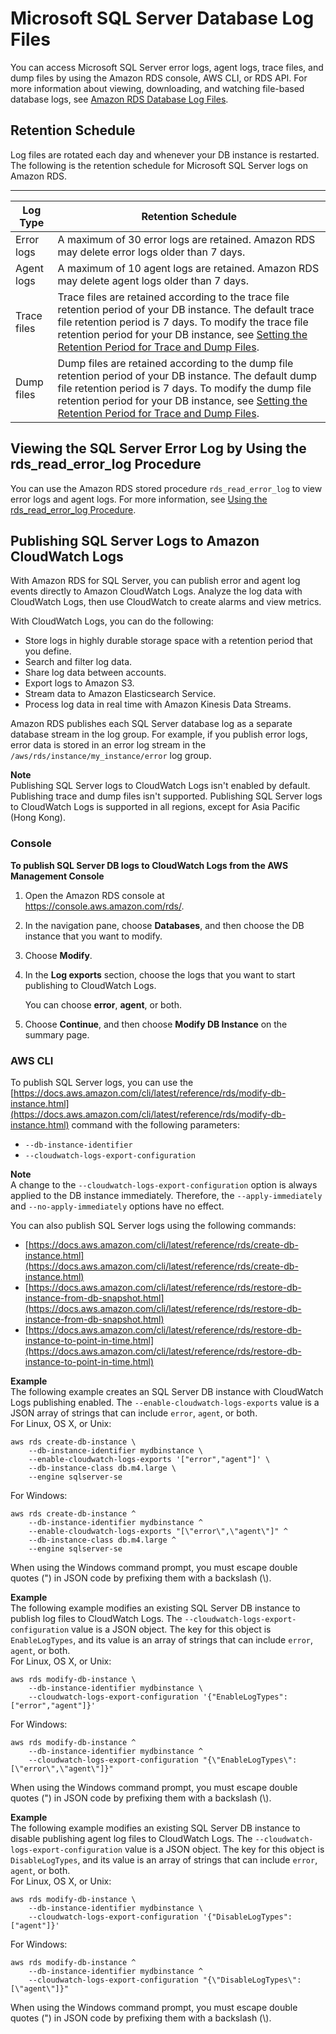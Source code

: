 # Microsoft SQL Server Database Log Files<a name="USER_LogAccess.Concepts.SQLServer"></a>

You can access Microsoft SQL Server error logs, agent logs, trace files, and dump files by using the Amazon RDS console, AWS CLI, or RDS API\. For more information about viewing, downloading, and watching file\-based database logs, see [Amazon RDS Database Log Files](USER_LogAccess.md)\. 

## Retention Schedule<a name="USER_LogAccess.Concepts.SQLServer.Retention"></a>

Log files are rotated each day and whenever your DB instance is restarted\. The following is the retention schedule for Microsoft SQL Server logs on Amazon RDS\. 


****  

| Log Type | Retention Schedule | 
| --- | --- | 
|  Error logs  |  A maximum of 30 error logs are retained\. Amazon RDS may delete error logs older than 7 days\.    | 
|  Agent logs  |  A maximum of 10 agent logs are retained\. Amazon RDS may delete agent logs older than 7 days\.    | 
|  Trace files  |  Trace files are retained according to the trace file retention period of your DB instance\. The default trace file retention period is 7 days\. To modify the trace file retention period for your DB instance, see [Setting the Retention Period for Trace and Dump Files](Appendix.SQLServer.CommonDBATasks.TraceFiles.md#Appendix.SQLServer.CommonDBATasks.TraceFiles.PurgeTraceFiles)\.   | 
|  Dump files  |  Dump files are retained according to the dump file retention period of your DB instance\. The default dump file retention period is 7 days\. To modify the dump file retention period for your DB instance, see [Setting the Retention Period for Trace and Dump Files](Appendix.SQLServer.CommonDBATasks.TraceFiles.md#Appendix.SQLServer.CommonDBATasks.TraceFiles.PurgeTraceFiles)\.   | 

## Viewing the SQL Server Error Log by Using the rds\_read\_error\_log Procedure<a name="USER_LogAccess.Concepts.SQLServer.Proc"></a>

You can use the Amazon RDS stored procedure `rds_read_error_log` to view error logs and agent logs\. For more information, see [Using the rds\_read\_error\_log Procedure](Appendix.SQLServer.CommonDBATasks.Logs.md#Appendix.SQLServer.CommonDBATasks.Logs.SP)\. 

## Publishing SQL Server Logs to Amazon CloudWatch Logs<a name="USER_LogAccess.SQLServer.PublishtoCloudWatchLogs"></a>

With Amazon RDS for SQL Server, you can publish error and agent log events directly to Amazon CloudWatch Logs\. Analyze the log data with CloudWatch Logs, then use CloudWatch to create alarms and view metrics\.

With CloudWatch Logs, you can do the following:
+ Store logs in highly durable storage space with a retention period that you define\.
+ Search and filter log data\.
+ Share log data between accounts\.
+ Export logs to Amazon S3\.
+ Stream data to Amazon Elasticsearch Service\.
+ Process log data in real time with Amazon Kinesis Data Streams\.

 Amazon RDS publishes each SQL Server database log as a separate database stream in the log group\. For example, if you publish error logs, error data is stored in an error log stream in the `/aws/rds/instance/my_instance/error` log group\. 

**Note**  
Publishing SQL Server logs to CloudWatch Logs isn't enabled by default\. Publishing trace and dump files isn't supported\. Publishing SQL Server logs to CloudWatch Logs is supported in all regions, except for Asia Pacific \(Hong Kong\)\.

### Console<a name="USER_LogAccess.SQLServer.PublishtoCloudWatchLogs.console"></a>

**To publish SQL Server DB logs to CloudWatch Logs from the AWS Management Console**

1. Open the Amazon RDS console at [https://console\.aws\.amazon\.com/rds/](https://console.aws.amazon.com/rds/)\.

1. In the navigation pane, choose **Databases**, and then choose the DB instance that you want to modify\.

1. Choose **Modify**\.

1. In the **Log exports** section, choose the logs that you want to start publishing to CloudWatch Logs\.

   You can choose **error**, **agent**, or both\.

1. Choose **Continue**, and then choose **Modify DB Instance** on the summary page\.

### AWS CLI<a name="USER_LogAccess.SQLServer.PublishtoCloudWatchLogs.CLI"></a>

To publish SQL Server logs, you can use the [https://docs.aws.amazon.com/cli/latest/reference/rds/modify-db-instance.html](https://docs.aws.amazon.com/cli/latest/reference/rds/modify-db-instance.html) command with the following parameters: 
+ `--db-instance-identifier`
+ `--cloudwatch-logs-export-configuration`

**Note**  
A change to the `--cloudwatch-logs-export-configuration` option is always applied to the DB instance immediately\. Therefore, the `--apply-immediately` and `--no-apply-immediately` options have no effect\.

You can also publish SQL Server logs using the following commands: 
+ [https://docs.aws.amazon.com/cli/latest/reference/rds/create-db-instance.html](https://docs.aws.amazon.com/cli/latest/reference/rds/create-db-instance.html)
+ [https://docs.aws.amazon.com/cli/latest/reference/rds/restore-db-instance-from-db-snapshot.html](https://docs.aws.amazon.com/cli/latest/reference/rds/restore-db-instance-from-db-snapshot.html)
+ [https://docs.aws.amazon.com/cli/latest/reference/rds/restore-db-instance-to-point-in-time.html](https://docs.aws.amazon.com/cli/latest/reference/rds/restore-db-instance-to-point-in-time.html)

**Example**  
The following example creates an SQL Server DB instance with CloudWatch Logs publishing enabled\. The `--enable-cloudwatch-logs-exports` value is a JSON array of strings that can include `error`, `agent`, or both\.  
For Linux, OS X, or Unix:  

```
aws rds create-db-instance \
    --db-instance-identifier mydbinstance \
    --enable-cloudwatch-logs-exports '["error","agent"]' \
    --db-instance-class db.m4.large \
    --engine sqlserver-se
```
For Windows:  

```
aws rds create-db-instance ^
    --db-instance-identifier mydbinstance ^
    --enable-cloudwatch-logs-exports "[\"error\",\"agent\"]" ^
    --db-instance-class db.m4.large ^
    --engine sqlserver-se
```
When using the Windows command prompt, you must escape double quotes \("\) in JSON code by prefixing them with a backslash \(\\\)\.

**Example**  
The following example modifies an existing SQL Server DB instance to publish log files to CloudWatch Logs\. The `--cloudwatch-logs-export-configuration` value is a JSON object\. The key for this object is `EnableLogTypes`, and its value is an array of strings that can include `error`, `agent`, or both\.  
For Linux, OS X, or Unix:  

```
aws rds modify-db-instance \
    --db-instance-identifier mydbinstance \
    --cloudwatch-logs-export-configuration '{"EnableLogTypes":["error","agent"]}'
```
For Windows:  

```
aws rds modify-db-instance ^
    --db-instance-identifier mydbinstance ^
    --cloudwatch-logs-export-configuration "{\"EnableLogTypes\":[\"error\",\"agent\"]}"
```
When using the Windows command prompt, you must escape double quotes \("\) in JSON code by prefixing them with a backslash \(\\\)\.

**Example**  
The following example modifies an existing SQL Server DB instance to disable publishing agent log files to CloudWatch Logs\. The `--cloudwatch-logs-export-configuration` value is a JSON object\. The key for this object is `DisableLogTypes`, and its value is an array of strings that can include `error`, `agent`, or both\.  
For Linux, OS X, or Unix:  

```
aws rds modify-db-instance \
    --db-instance-identifier mydbinstance \
    --cloudwatch-logs-export-configuration '{"DisableLogTypes":["agent"]}'
```
For Windows:  

```
aws rds modify-db-instance ^
    --db-instance-identifier mydbinstance ^
    --cloudwatch-logs-export-configuration "{\"DisableLogTypes\":[\"agent\"]}"
```
When using the Windows command prompt, you must escape double quotes \("\) in JSON code by prefixing them with a backslash \(\\\)\.